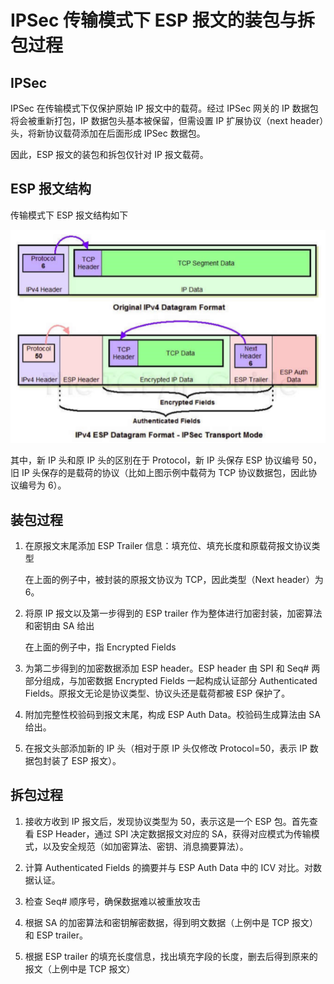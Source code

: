 # IPSec 传输模式下 ESP 报文的装包与拆包过程
## IPSec

IPSec 在传输模式下仅保护原始 IP 报文中的载荷。经过 IPSec 网关的 IP 数据包将会被重新打包，IP 数据包头基本被保留，但需设置 IP 扩展协议（next header）头，将新协议载荷添加在后面形成 IPSec 数据包。

因此，ESP 报文的装包和拆包仅针对 IP 报文载荷。

## ESP 报文结构

传输模式下 ESP 报文结构如下

![image-20191216101558698](assets/image-20191216101558698.png)

其中，新 IP 头和原 IP 头的区别在于 Protocol，新 IP 头保存 ESP 协议编号 50，旧 IP 头保存的是载荷的协议（比如上图示例中载荷为 TCP 协议数据包，因此协议编号为 6）。

## 装包过程

1. 在原报文末尾添加 ESP Trailer 信息：填充位、填充长度和原载荷报文协议类型

   在上面的例子中，被封装的原报文协议为 TCP，因此类型（Next header）为 6。

2. 将原 IP 报文以及第一步得到的 ESP trailer 作为整体进行加密封装，加密算法和密钥由 SA 给出

   在上面的例子中，指 Encrypted Fields

3. 为第二步得到的加密数据添加 ESP header。ESP header 由 SPI 和 Seq# 两部分组成，与加密数据 Encrypted Fields 一起构成认证部分 Authenticated Fields。原报文无论是协议类型、协议头还是载荷都被 ESP 保护了。

4. 附加完整性校验码到报文末尾，构成 ESP Auth Data。校验码生成算法由 SA 给出。

5. 在报文头部添加新的 IP 头（相对于原 IP 头仅修改 Protocol=50，表示 IP 数据包封装了 ESP 报文）。

## 拆包过程

1. 接收方收到 IP 报文后，发现协议类型为 50，表示这是一个 ESP 包。首先查看 ESP Header，通过 SPI 决定数据报文对应的 SA，获得对应模式为传输模式，以及安全规范（如加密算法、密钥、消息摘要算法）。

2. 计算 Authenticated Fields 的摘要并与 ESP Auth Data 中的 ICV 对比。对数据认证。
3. 检查 Seq# 顺序号，确保数据难以被重放攻击
4. 根据 SA 的加密算法和密钥解密数据，得到明文数据（上例中是 TCP 报文）和 ESP trailer。
5. 根据 ESP trailer 的填充长度信息，找出填充字段的长度，删去后得到原来的报文（上例中是 TCP 报文）